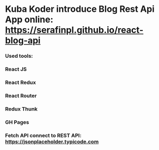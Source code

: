 # Kuba Koder  introduce Blog Rest Api App online: https://serafinpl.github.io/react-blog-api

### Used tools:

### React JS
### React Redux
### React Router
### Redux Thunk
### GH Pages

### Fetch API connect to REST API: https://jsonplaceholder.typicode.com
##
